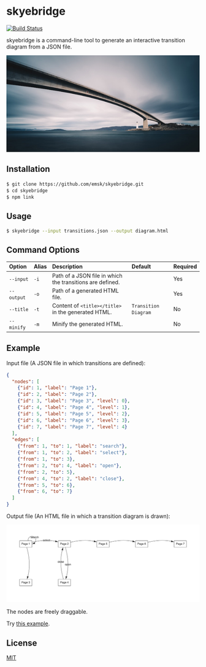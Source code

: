 # skyebridge

[![Build Status](https://travis-ci.org/emsk/skyebridge.svg?branch=master)](https://travis-ci.org/emsk/skyebridge)

skyebridge is a command-line tool to generate an interactive transition diagram from a JSON file.

![Skye Bridge](skyebridge.jpg?raw=true)

## Installation

```sh
$ git clone https://github.com/emsk/skyebridge.git
$ cd skyebridge
$ npm link
```

## Usage

```sh
$ skyebridge --input transitions.json --output diagram.html
```

## Command Options

| Option | Alias | Description | Default | Required |
| :----- | :---- | :---------- | :------ | :------- |
| `--input` | `-i` | Path of a JSON file in which the transitions are defined. | | Yes |
| `--output` | `-o` | Path of a generated HTML file. | | Yes |
| `--title` | `-t` | Content of `<title></title>` in the generated HTML. | `Transition Diagram` | No |
| `--minify` | `-m` | Minify the generated HTML. | | No |

## Example

Input file (A JSON file in which transitions are defined):

```json
{
  "nodes": [
    {"id": 1, "label": "Page 1"},
    {"id": 2, "label": "Page 2"},
    {"id": 3, "label": "Page 3", "level": 0},
    {"id": 4, "label": "Page 4", "level": 1},
    {"id": 5, "label": "Page 5", "level": 2},
    {"id": 6, "label": "Page 6", "level": 3},
    {"id": 7, "label": "Page 7", "level": 4}
  ],
  "edges": [
    {"from": 1, "to": 1, "label": "search"},
    {"from": 1, "to": 2, "label": "select"},
    {"from": 1, "to": 3},
    {"from": 2, "to": 4, "label": "open"},
    {"from": 2, "to": 5},
    {"from": 4, "to": 2, "label": "close"},
    {"from": 5, "to": 6},
    {"from": 6, "to": 7}
  ]
}
```

Output file (An HTML file in which a transition diagram is drawn):

![Diagram](examples/diagram.png?raw=true)

The nodes are freely draggable.

Try [this example](examples/diagram.html).

## License

[MIT](LICENSE)
